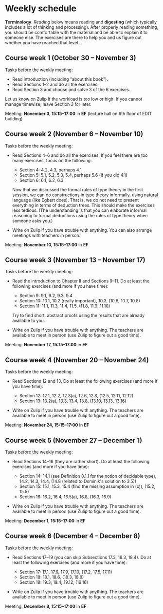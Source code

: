# Weekly schedule

**Terminology**:
*Reading* below means reading and **digesting** (which typically includes a lot of thinking and processing).
After properly reading something, you should be comfortable with the material and be able to explain it to someone else.
The exercises are there to help you and us figure out whether you have reached that level.

## Course week 1 (October 30 – November 3)

Tasks before the weekly meeting:

* Read introduction (including "about this book").
* Read Sections 1–2 and do all the exercises.
* Read Section 3 and choose and solve 3 of the 6 exercises.

Let us know on Zulip if the workload is too low or high.
If you cannot manage timewise, leave Section 3 for later.

Meeting: **November 3, 15:15–17:00** in **EF** (lecture hall on 6th floor of EDIT building)

## Course week 2 (November 6 – November 10)

Tasks before the weekly meeting:

* Read Sections 4–6 and do all the exercises.
  If you feel there are too many exercises, focus on the following:
  - Section 4: 4.2, 4.3, perhaps 4.1
  - Section 5: 5.1, 5.2, 5.3, 5.4, perhaps 5.6 (if you did 4.1)
  - Section 6: 6.1, 6.2, 6.3

  Now that we discussed the formal rules of type theory in the first session, we can do constructions in type theory informally, using natural language (like Egbert does).
  That is, we do not need to present everything in terms of deduction trees.
  This should make the exercises less tedious.
  (The understanding is that you can elaborate informal reasoning to formal deductions using the rules of type theory when someone asks you.)

* Write on Zulip if you have trouble with anything.
  You can also arrange meetings with teachers in person.

Meeting: **November 10, 15:15–17:00** in **EF**

## Course week 3 (November 13 – November 17)

Tasks before the weekly meeting:

* Read the introduction to Chapter II and Sections 9–11.
  Do at least the following exercises (and more if you have time):
  - Section 9: 9.1, 9.2, 9.3, 9.4
  - Section 10: 10.1, 10.2 (really important), 10.3, (10.6, 10.7, 10.8)
  - Section 11: 11.1, 11.3, 11.4, 11.5, (11.8, 11.9, 11.10)

  Try to find short, abstract proofs using the results that are already available to you.

* Write on Zulip if you have trouble with anything.
  The teachers are available to meet in person (use Zulip to figure out a good time).

Meeting: **November 17, 15:15–17:00** in **EF**

## Course week 4 (November 20 – November 24)

Tasks before the weekly meeting:

* Read Sections 12 and 13.
  Do at least the following exercises (and more if you have time):
  - Section 12: 12.1, 12.2, 12.3(a), 12.6, 12.8, (12.5, 12.11, 12.12)
  - Section 13: 13.2(a), 13.3, 13.4, 13.8, (13.10, 13.13, 13.16)

* Write on Zulip if you have trouble with anything.
  The teachers are available to meet in person (use Zulip to figure out a good time).

Meeting: **November 24, 15:15–17:00** in **EF**

## Course week 5 (November 27 – December 1)

Tasks before the weekly meeting:

* Read Sections 14–16 (they are rather short).
  Do at least the following exercises (and more if you have time):
  - Section 14: 14.1 (see Definition 8.1.1 for the notion of decidable type), 14.2, 14.3, 14.4, (14.8 (related to Dominik's solution to 3.5))
  - Section 15: 15.1, 15.3, 15.4 (find the missing assumption in (c)), (15.2, 15.5)
  - Section 16: 16.2, 16.4, 16.5(a), 16.8, (16.3, 16.9)

* Write on Zulip if you have trouble with anything.
  The teachers are available to meet in person (use Zulip to figure out a good time).

Meeting: **December 1, 15:15–17:00** in **EF**

## Course week 6 (December 4 – December 8)

Tasks before the weekly meeting:

* Read Sections 17–19 (you can skip Subsections 17.3, 18.3, 18.4).
  Do at least the following exercises (and more if you have time):
  - Section 17: 17.1, 17.6, 17.9, 17.10, (17.2, 17.5, 17.11)
  - Section 18: 18.1, 18.6, (18.3, 18.8)
  - Section 19: 19.3, 19.4, 19.12, (19.16)

* Write on Zulip if you have trouble with anything.
  The teachers are available to meet in person (use Zulip to figure out a good time).

Meeting: **December 8, 15:15–17:00** in **EF**
